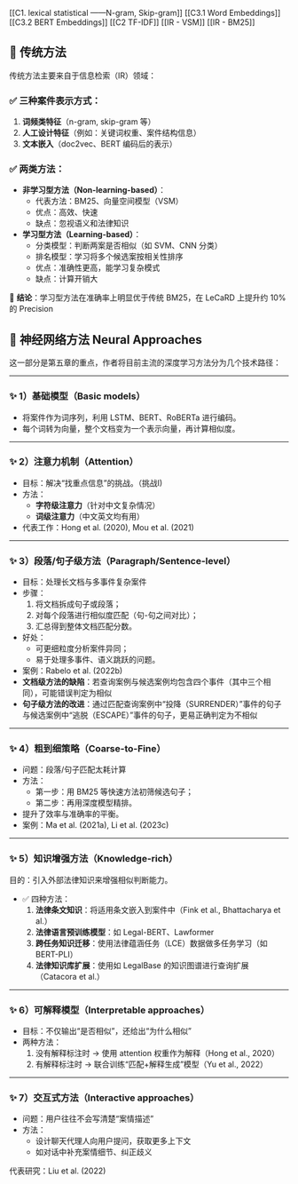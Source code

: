 [[C1. lexical statistical ——N-gram, Skip-gram]]
[[C3.1 Word Embeddings]]
[[C3.2 BERT Embeddings]]
[[C2 TF-IDF]]
[[IR - VSM]]
[[IR - BM25]]
## 🧩 传统方法

传统方法主要来自于信息检索（IR）领域：

### ✅ 三种案件表示方式：

1. **词频类特征**（n-gram, skip-gram 等）
2. **人工设计特征**（例如：关键词权重、案件结构信息）
3. **文本嵌入**（doc2vec、BERT 编码后的表示）

### ✅ 两类方法：

- **非学习型方法（Non-learning-based）**：
    - 代表方法：BM25、向量空间模型（VSM）
    - 优点：高效、快速
    - 缺点：忽视语义和法律知识
- **学习型方法（Learning-based）**：
    - 分类模型：判断两案是否相似（如 SVM、CNN 分类）
    - 排名模型：学习将多个候选案按相关性排序
    - 优点：准确性更高，能学习复杂模式
    - 缺点：计算开销大

🔎 **结论**：学习型方法在准确率上明显优于传统 BM25，在 LeCaRD 上提升约 10% 的 Precision

## 🧠  神经网络方法 Neural Approaches

这一部分是第五章的重点，作者将目前主流的深度学习方法分为几个技术路径：

---

### ✨ 1）基础模型（Basic models）

- 将案件作为词序列，利用 LSTM、BERT、RoBERTa 进行编码。
- 每个词转为向量，整个文档变为一个表示向量，再计算相似度。

---

### ✨ 2）注意力机制（Attention）

- 目标：解决“找重点信息”的挑战。（挑战I)
- 方法：
    - **字符级注意力**（针对中文复杂情况）
    - **词级注意力**（中文英文均有用）
- 代表工作：Hong et al. (2020), Mou et al. (2021)

---

### ✨ 3）段落/句子级方法（Paragraph/Sentence-level）

- 目标：处理长文档与多事件复杂案件
- 步骤：
    1. 将文档拆成句子或段落；
    2. 对每个段落进行相似度匹配（句-句之间对比）；
    3. 汇总得到整体文档匹配分数。
- 好处：
    - 可更细粒度分析案件异同；
    - 易于处理多事件、语义跳跃的问题。
- 案例：Rabelo et al. (2022b)
- **文档级方法的缺陷**：若查询案例与候选案例均包含四个事件（其中三个相同），可能错误判定为相似
- **句子级方法的改进**：通过匹配查询案例中“投降（SURRENDER）”事件的句子与候选案例中“逃脱（ESCAPE）”事件的句子，更易正确判定为不相似

---

### ✨ 4）粗到细策略（Coarse-to-Fine）

- 问题：段落/句子匹配太耗计算
- 方法：
    - 第一步：用 BM25 等快速方法初筛候选句子；
    - 第二步：再用深度模型精排。
- 提升了效率与准确率的平衡。
- 案例：Ma et al. (2021a), Li et al. (2023c)

---

### ✨ 5）知识增强方法（Knowledge-rich）

目的：引入外部法律知识来增强相似判断能力。

- ✅ 四种方法：
    1. **法律条文知识**：将适用条文嵌入到案件中（Fink et al., Bhattacharya et al.）
    2. **法律语言预训练模型**：如 Legal-BERT、Lawformer
    3. **跨任务知识迁移**：使用法律蕴涵任务（LCE）数据做多任务学习（如 BERT-PLI）
    4. **法律知识库扩展**：使用如 LegalBase 的知识图谱进行查询扩展（Catacora et al.）

---

### ✨ 6）可解释模型（Interpretable approaches）

- 目标：不仅输出“是否相似”，还给出“为什么相似”
- 两种方法：
    1. 没有解释标注时 → 使用 attention 权重作为解释（Hong et al., 2020）
    2. 有解释标注时 → 联合训练“匹配+解释生成”模型（Yu et al., 2022）

---

### ✨ 7）交互式方法（Interactive approaches）

- 问题：用户往往不会写清楚“案情描述”
- 方法：
    - 设计聊天代理人向用户提问，获取更多上下文
    - 如对话中补充案情细节、纠正歧义

代表研究：Liu et al. (2022)